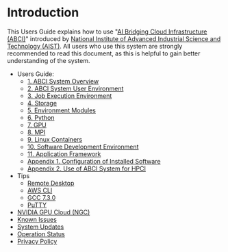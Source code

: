 # Introduction

This Users Guide explains how to use "[AI Bridging Cloud Infrastructure (ABCI)](https://abci.ai/)" introduced by [National Institute of Advanced Industrial Science and Technology (AIST)](https://www.aist.go.jp/index_en.html).
All users who use this system are strongly recommended to read this document, as this is helpful to gain better understanding of the system.

  - Users Guide:
    - [1. ABCI System Overview](01.md)
    - [2. ABCI System User Environment](02.md)
    - [3. Job Execution Environment](03.md)
    - [4. Storage](04.md)
    - [5. Environment Modules](05.md)
    - [6. Python](06.md)
    - [7. GPU](07.md)
    - [8. MPI](08.md)
    - [9. Linux Containers](09.md)
    - [10. Software Development Environment](10.md)
    - [11. Application Framework](11.md)
    - [Appendix 1. Configuration of Installed Software](appendix1.md)
    - [Appendix 2. Use of ABCI System for HPCI ](appendix2.md)
  - Tips
    - [Remote Desktop](tips/remote-desktop.md)
    - [AWS CLI](tips/awscli.md)
    - [GCC 7.3.0](tips/gcc-7.3.0.md)
    - [PuTTY](tips/putty.md)
  - [NVIDIA GPU Cloud (NGC)](ngc.md)
  - [Known Issues](known-issues.md)
  - [System Updates](system-updates.md)
  - [Operation Status](https://abci.ai/en/about_abci/info.html)
  - [Privacy Policy](https://docs.abci.ai/privacy-policy/)
